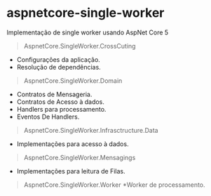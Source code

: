 # aspnetcore-single-worker
Implementação de single worker usando AspNet Core 5

> AspnetCore.SingleWorker.CrossCuting 
 * Configurações da aplicação.
 * Resolução de dependências.

> AspnetCore.SingleWorker.Domain
* Contratos de Mensageria.
* Contratos de Acesso à dados.
* Handlers para processamento.
* Eventos De Handlers.

> AspnetCore.SingleWorker.Infrasctructure.Data
* Implementações para acesso à dados.

> AspnetCore.SingleWorker.Mensagings
* Implementações para leitura de Filas.

> AspnetCore.SingleWorker.Worker
*Worker de processamento.



